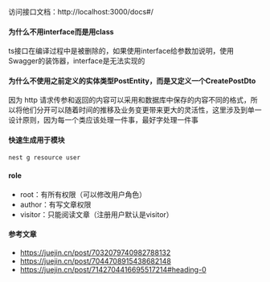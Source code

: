 访问接口文档：http://localhost:3000/docs#/

#### 为什么不用interface而是用class

ts接口在编译过程中是被删除的，如果使用interface给参数加说明，使用Swagger的装饰器，interface是无法实现的

#### 为什么不使用之前定义的实体类型PostEntity，而是又定义一个CreatePostDto

因为 http 请求传参和返回的内容可以采用和数据库中保存的内容不同的格式，所以将他们分开可以随着时间的推移及业务变更带来更大的灵活性，这里涉及到单一设计原则，因为每一个类应该处理一件事，最好字处理一件事

#### 快速生成用于模块

```bash
nest g resource user
```

#### role

- root：有所有权限（可以修改用户角色）
- author：有写文章权限
- visitor：只能阅读文章（注册用户默认是visitor）

#### 参考文章
- https://juejin.cn/post/7032079740982788132
- https://juejin.cn/post/7044708915438682148
- https://juejin.cn/post/7142704416695517214#heading-0
